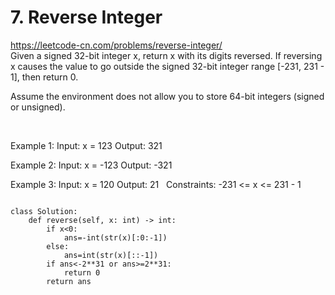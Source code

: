 # 7. Reverse Integer
https://leetcode-cn.com/problems/reverse-integer/  
Given a signed 32-bit integer x, return x with its digits reversed. If reversing x causes the value to go outside the signed 32-bit integer range [-231, 231 - 1], then return 0.

Assume the environment does not allow you to store 64-bit integers (signed or unsigned).

 

Example 1:
Input: x = 123
Output: 321

Example 2:
Input: x = -123
Output: -321

Example 3:
Input: x = 120
Output: 21
 
Constraints:
-231 <= x <= 231 - 1


``` python3

class Solution:
    def reverse(self, x: int) -> int:
        if x<0:
            ans=-int(str(x)[:0:-1])
        else:
            ans=int(str(x)[::-1])
        if ans<-2**31 or ans>=2**31:
            return 0
        return ans
        
```
